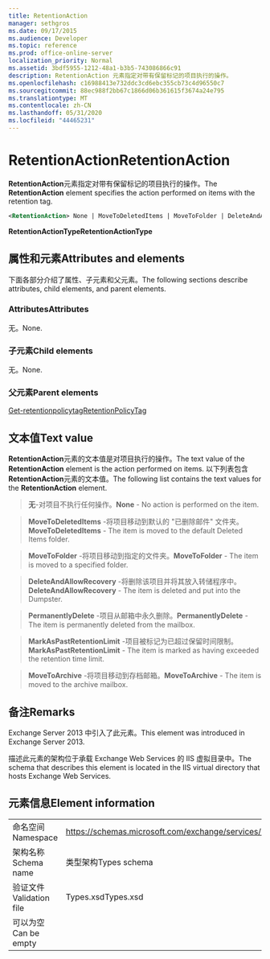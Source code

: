 ```yaml
---
title: RetentionAction
manager: sethgros
ms.date: 09/17/2015
ms.audience: Developer
ms.topic: reference
ms.prod: office-online-server
localization_priority: Normal
ms.assetid: 3bdf5955-1212-48a1-b3b5-743086866c91
description: RetentionAction 元素指定对带有保留标记的项目执行的操作。
ms.openlocfilehash: c16988413e732ddc3cd6ebc355cb73c4d96550c7
ms.sourcegitcommit: 88ec988f2bb67c1866d06b361615f3674a24e795
ms.translationtype: MT
ms.contentlocale: zh-CN
ms.lasthandoff: 05/31/2020
ms.locfileid: "44465231"
---
```

# <a name="retentionaction"></a><span data-ttu-id="96f59-103">RetentionAction</span><span class="sxs-lookup"><span data-stu-id="96f59-103">RetentionAction</span></span>

<span data-ttu-id="96f59-104">**RetentionAction**元素指定对带有保留标记的项目执行的操作。</span><span class="sxs-lookup"><span data-stu-id="96f59-104">The **RetentionAction** element specifies the action performed on items with the retention tag.</span></span> 
  
```XML
<RetentionAction> None | MoveToDeletedItems | MoveToFolder | DeleteAndAllowRecovery | PermanentlyDelete | MarkAsPastRetentionLimit | MoveToArchive <RetentionAction>
```

 <span data-ttu-id="96f59-105">**RetentionActionType**</span><span class="sxs-lookup"><span data-stu-id="96f59-105">**RetentionActionType**</span></span>
## <a name="attributes-and-elements"></a><span data-ttu-id="96f59-106">属性和元素</span><span class="sxs-lookup"><span data-stu-id="96f59-106">Attributes and elements</span></span>

<span data-ttu-id="96f59-107">下面各部分介绍了属性、子元素和父元素。</span><span class="sxs-lookup"><span data-stu-id="96f59-107">The following sections describe attributes, child elements, and parent elements.</span></span>
  
### <a name="attributes"></a><span data-ttu-id="96f59-108">Attributes</span><span class="sxs-lookup"><span data-stu-id="96f59-108">Attributes</span></span>

<span data-ttu-id="96f59-109">无。</span><span class="sxs-lookup"><span data-stu-id="96f59-109">None.</span></span>
  
### <a name="child-elements"></a><span data-ttu-id="96f59-110">子元素</span><span class="sxs-lookup"><span data-stu-id="96f59-110">Child elements</span></span>

<span data-ttu-id="96f59-111">无。</span><span class="sxs-lookup"><span data-stu-id="96f59-111">None.</span></span>
  
### <a name="parent-elements"></a><span data-ttu-id="96f59-112">父元素</span><span class="sxs-lookup"><span data-stu-id="96f59-112">Parent elements</span></span>

[<span data-ttu-id="96f59-113">Get-retentionpolicytag</span><span class="sxs-lookup"><span data-stu-id="96f59-113">RetentionPolicyTag</span></span>](retentionpolicytag.md)
  
## <a name="text-value"></a><span data-ttu-id="96f59-114">文本值</span><span class="sxs-lookup"><span data-stu-id="96f59-114">Text value</span></span>

<span data-ttu-id="96f59-115">**RetentionAction**元素的文本值是对项目执行的操作。</span><span class="sxs-lookup"><span data-stu-id="96f59-115">The text value of the **RetentionAction** element is the action performed on items.</span></span> <span data-ttu-id="96f59-116">以下列表包含**RetentionAction**元素的文本值。</span><span class="sxs-lookup"><span data-stu-id="96f59-116">The following list contains the text values for the **RetentionAction** element.</span></span> 
  
> <span data-ttu-id="96f59-117">**无**-对项目不执行任何操作。</span><span class="sxs-lookup"><span data-stu-id="96f59-117">**None** - No action is performed on the item.</span></span> 
    
> <span data-ttu-id="96f59-118">**MoveToDeletedItems** -将项目移动到默认的 "已删除邮件" 文件夹。</span><span class="sxs-lookup"><span data-stu-id="96f59-118">**MoveToDeletedItems** - The item is moved to the default Deleted Items folder.</span></span> 
    
> <span data-ttu-id="96f59-119">**MoveToFolder** -将项目移动到指定的文件夹。</span><span class="sxs-lookup"><span data-stu-id="96f59-119">**MoveToFolder** - The item is moved to a specified folder.</span></span> 
    
> <span data-ttu-id="96f59-120">**DeleteAndAllowRecovery** -将删除该项目并将其放入转储程序中。</span><span class="sxs-lookup"><span data-stu-id="96f59-120">**DeleteAndAllowRecovery** - The item is deleted and put into the Dumpster.</span></span> 
    
> <span data-ttu-id="96f59-121">**PermanentlyDelete** -项目从邮箱中永久删除。</span><span class="sxs-lookup"><span data-stu-id="96f59-121">**PermanentlyDelete** - The item is permanently deleted from the mailbox.</span></span> 
    
> <span data-ttu-id="96f59-122">**MarkAsPastRetentionLimit** -项目被标记为已超过保留时间限制。</span><span class="sxs-lookup"><span data-stu-id="96f59-122">**MarkAsPastRetentionLimit** - The item is marked as having exceeded the retention time limit.</span></span> 
    
> <span data-ttu-id="96f59-123">**MoveToArchive** -将项目移动到存档邮箱。</span><span class="sxs-lookup"><span data-stu-id="96f59-123">**MoveToArchive** - The item is moved to the archive mailbox.</span></span> 
    
## <a name="remarks"></a><span data-ttu-id="96f59-124">备注</span><span class="sxs-lookup"><span data-stu-id="96f59-124">Remarks</span></span>

<span data-ttu-id="96f59-125">Exchange Server 2013 中引入了此元素。</span><span class="sxs-lookup"><span data-stu-id="96f59-125">This element was introduced in Exchange Server 2013.</span></span>
  
<span data-ttu-id="96f59-126">描述此元素的架构位于承载 Exchange Web Services 的 IIS 虚拟目录中。</span><span class="sxs-lookup"><span data-stu-id="96f59-126">The schema that describes this element is located in the IIS virtual directory that hosts Exchange Web Services.</span></span>
  
## <a name="element-information"></a><span data-ttu-id="96f59-127">元素信息</span><span class="sxs-lookup"><span data-stu-id="96f59-127">Element information</span></span>

|||
|:-----|:-----|
|<span data-ttu-id="96f59-128">命名空间</span><span class="sxs-lookup"><span data-stu-id="96f59-128">Namespace</span></span>  <br/> |https://schemas.microsoft.com/exchange/services/2006/types  <br/> |
|<span data-ttu-id="96f59-129">架构名称</span><span class="sxs-lookup"><span data-stu-id="96f59-129">Schema name</span></span>  <br/> |<span data-ttu-id="96f59-130">类型架构</span><span class="sxs-lookup"><span data-stu-id="96f59-130">Types schema</span></span>  <br/> |
|<span data-ttu-id="96f59-131">验证文件</span><span class="sxs-lookup"><span data-stu-id="96f59-131">Validation file</span></span>  <br/> |<span data-ttu-id="96f59-132">Types.xsd</span><span class="sxs-lookup"><span data-stu-id="96f59-132">Types.xsd</span></span>  <br/> |
|<span data-ttu-id="96f59-133">可以为空</span><span class="sxs-lookup"><span data-stu-id="96f59-133">Can be empty</span></span>  <br/> ||
   

